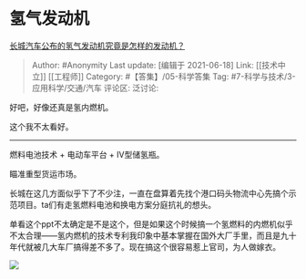 # 氢气发动机
[长城汽车公布的氢气发动机究竟是怎样的发动机？](https://www.zhihu.com/question/465493444/answer/1945112927)

> Author: #Anonymity
> Last update: [编辑于 2021-06-18]
> Link: [[技术中立]] [[工程师]]
> Category: #【答集】/05-科学答集
> Tag: #7-科学与技术/3-应用科学/交通/汽车
> 评论区:
> 泛讨论:

好吧，好像还真是氢内燃机。

这个我不太看好。

---

燃料电池技术 + 电动车平台 + IV型储氢瓶。

瞄准重型货运市场。

长城在这几方面似乎下了不少注，一直在盘算着先找个港口码头物流中心先搞个示范项目。ta们有走氢燃料电池和换电方案分庭抗礼的想头。

单看这个ppt不太确定是不是这个，但是如果这个时候搞一个氢燃料的内燃机似乎不太合理——氢内燃机的技术专利我印象中基本掌握在国外大厂手里，而且是九十年代就被几大车厂搞得差不多了。现在搞这个很容易惹上官司，为人做嫁衣。

![](https://pic1.zhimg.com/50/v2-f32de4c03719b4b300f79982f22df1bb_hd.jpg?source=1940ef5c)

